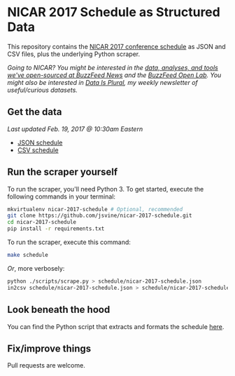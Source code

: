 # NICAR 2017 Schedule as Structured Data

This repository contains the [NICAR 2017 conference schedule](https://ire.org/events-and-training/event/2702/) as JSON and CSV files, plus the underlying Python scraper.

*Going to NICAR? You might be interested in the [data, analyses, and tools we've open-sourced at BuzzFeed News](https://github.com/buzzfeednews/everything) and the [BuzzFeed Open Lab](https://github.com/buzzfeed-openlab). You might also be interested in [Data Is Plural](https://tinyletter.com/data-is-plural), my weekly newsletter of useful/curious datasets.*

## Get the data

*Last updated Feb. 19, 2017 @ 10:30am  Eastern*

- [JSON schedule](schedule/nicar-2017-schedule.json?raw=true)
- [CSV schedule](schedule/nicar-2017-schedule.csv?raw=true)

## Run the scraper yourself

To run the scraper, you'll need Python 3. To get started, execute the following commands in your terminal:

```bash
mkvirtualenv nicar-2017-schedule # Optional, recommended
git clone https://github.com/jsvine/nicar-2017-schedule.git
cd nicar-2017-schedule
pip install -r requirements.txt
```

To run the scraper, execute this command:

```bash
make schedule
```

*Or*, more verbosely:

```bash
python ./scripts/scrape.py > schedule/nicar-2017-schedule.json
in2csv schedule/nicar-2017-schedule.json > schedule/nicar-2017-schedule.csv
```

## Look beneath the hood

You can find the Python script that extracts and formats the schedule [here](scripts/scrape.py).

## Fix/improve things

Pull requests are welcome.
